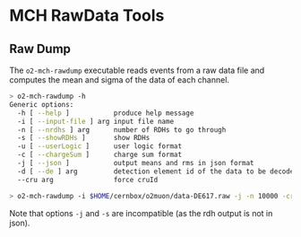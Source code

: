 <!-- doxy
\page refMUONMCHRawTools MCH Raw Data Tools
/doxy -->

# MCH RawData Tools

## Raw Dump

The `o2-mch-rawdump` executable reads events from a raw data file and computes
the mean and sigma of the data of each channel.

```bash
> o2-mch-rawdump -h
Generic options:
  -h [ --help ]           produce help message
  -i [ --input-file ] arg input file name
  -n [ --nrdhs ] arg      number of RDHs to go through
  -s [ --showRDHs ]       show RDHs
  -u [ --userLogic ]      user logic format
  -c [ --chargeSum ]      charge sum format
  -j [ --json ]           output means and rms in json format
  -d [ --de ] arg         detection element id of the data to be decoded
  --cru arg               force cruId

> o2-mch-rawdump -i $HOME/cernbox/o2muon/data-DE617.raw -j -n 10000 -cru 0
```

Note that options `-j` and `-s` are incompatible (as the rdh output is not in
json).
